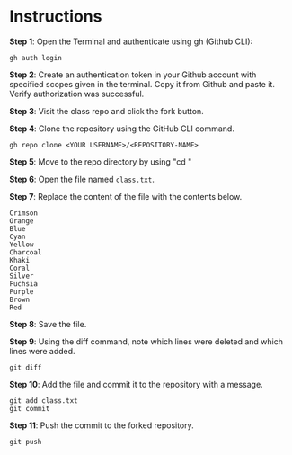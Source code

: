 # Instructions

**Step 1**: Open the Terminal and authenticate using gh (Github CLI):

```
gh auth login
```

**Step 2**: Create an authentication token in your Github account with specified scopes given in the terminal. Copy it from Github and paste it. Verify authorization was successful.

**Step 3**: Visit the class repo and click the fork button.

**Step 4**: Clone the repository using the GitHub CLI command.

```
gh repo clone <YOUR USERNAME>/<REPOSITORY-NAME>
```

**Step 5**: Move to the repo directory by using "cd <REPOSITORY-NAME>"

**Step 6**: Open the file named `class.txt`.

**Step 7**: Replace the content of the file with the contents below.

```
Crimson
Orange
Blue
Cyan
Yellow
Charcoal
Khaki
Coral
Silver
Fuchsia
Purple
Brown
Red
```

**Step 8**: Save the file.

**Step 9**: Using the diff command, note which lines were deleted and which lines were added.

```
git diff
```

**Step 10**: Add the file and commit it to the repository with a message.

```
git add class.txt
git commit
```

**Step 11**: Push the commit to the forked repository.

```
git push
```
